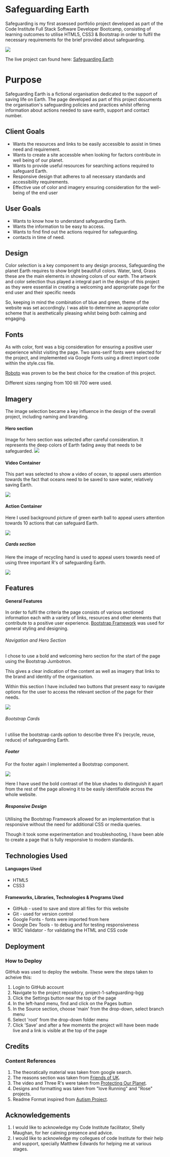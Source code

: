 # Safeguarding Earth
Safeguarding is my first assessed portfolio project developed as part of the Code Institute Full Stack Software Developer Bootcamp, consisting of learning outcomes to utilise HTML5, CSS3 & Bootstrap in order to fulfil the necessary requirements for the brief provided about safeguarding.

<img src="assets/images/main.png">


The live project can found here: <a href="https://madiha-babri.github.io/assignment/" rel="nofollow">Safeguarding Earth</a>
# Purpose 
Safeguarding Earth is a fictional organisation dedicated to the support of saving life on Earth. The page developed as part of this project documents the organisation's safeguarding policies and practices whilst offering information about actions needed to save earth, support and contact  number.

## Client Goals

+ Wants the resources and links to be easily accessible to assist in times need and requirement.
+ Wants to create a site accessble when looking for factors contribute in well being of our planet.
+ Wants to provide useful resources for searching actions required to safeguard Earth.
+ Responsive design that adheres to all necessary standards and accessibility requirements.
+ Effective use of color and imagery ensuring consideration for the well-being of the end user

## User Goals
+ Wants to know how to understand safeguarding Earth.
+ Wants the information to be easy to access.
+ Wants to find find out the actions required for safeguarding.
+ contacts in time of need.

## Design

Color selection is a key component to any design process, Safeguarding the planet Earth requires to show bright beautifull colors. Water, land, Grass these are the main elements in showing colors of our earth. The artwork and color selection thus played a integral part in the design of this project as they were essential in creating a welcoming and appropriate page for the end user and their specific needs

So, keeping in mind the combination of blue and green, theme of the website was set accordingly. I was able to determine an appropriate color scheme that is aesthetically pleasing whilst being both calming and engaging.

## Fonts

As with color, font was a big consideration for ensuring a positive user experience whilst visiting the page.
Two sans-serif fonts were selected for the project, and implemented via Google Fonts using a direct import code within the style.css file.

<a href="https://fonts.google.com/specimen/Roboto" rel="nofollow">Roboto</a> was proven to be the best choice for the creation of this project.

Different sizes ranging from 100 till 700 were used.
## Imagery
The image selection became a key influence in the design of the overall project, including naming and branding.
#### Hero section
Image for hero section was selected after careful consideration. It represents the deep colors of Earth fading away that needs to be safeguarded.
<img src="assets/images/hero.png">

#### Video Container
This part was selected to show a video of ocean, to appeal users attention towards the fact that oceans need to be saved to save water, relatively saving Earth.

<img src="assets/images/video.png">

#### Action Container
Here I used background picture of green earth ball to appeal users attention towards 10 actions that can safeguard Earth.

<img src="assets/images/reasons.png">

##### Cards section
Here the image of recycling hand is used to appeal users towards need of using three important R's of safeguarding Earth.

<img src="assets/images/R.png">

## Features
#### General Features
In order to fulfil the criteria the page consists of various sectioned information each with a variety of links, resources and other elements that contribute to a positive user experience.
<a href="https://getbootstrap.com/docs/5.3/getting-started/introduction/">Bootstrap Framework</a> was used for general styling and designing. 

 ###### Navigation and Hero Section
 I chose to use a bold and welcoming hero section for the start of the page using the Bootstrap Jumbotron.

This gives a clear indication of the content as well as imagery that links to the brand and identity of the organisation.

Within this section I have included two buttons that present easy to navigate options for the user to access the relevant section of the page for their needs.

<img src="assets/images/navbar.png">

###### Bootstrap Cards
I utilise the bootstrap cards option to describe three R's (recycle, reuse, reduce) of safeguarding Earth.

##### Footer
For the footer again I implemented a Bootstrap component.

<img src="assets/images/footer.png">

Here I have used the bold contrast of the blue shades to distinguish it apart from the rest of the page allowing it to be easily identifiable across the whole website.

##### Responsive Design
Utilising the Bootstrap Framework allowed for an implementation that is responsive without the need for additional CSS or media queries.

Though it took some experimentation and troubleshooting, I have been able to create a page that is fully responsive to modern standards.

## Technologies Used
#### Languages Used
+ HTML5
+ CSS3
#### Frameworks, Libraries, Technologies & Programs Used
+ GitHub - used to save and store all files for this website
+ Git - used for version control
+ Google Fonts - fonts were imported from here
+ Google Dev Tools - to debug and for testing responsiveness
+ W3C Validator - for validating the HTML and CSS code
## Deployment
### How to Deploy
GitHub was used to deploy the website. These were the steps taken to acheive this:

1. Login to GitHub account
2. Navigate to the project repository, project-1-safeguarding-bgg
3. Click the Settings button near the top of the page
4. In the left-hand menu, find and click on the Pages button
5. In the Source section, choose 'main' from the drop-down, select branch menu
6. Select 'root' from the drop-down folder menu
7. Click 'Save' and after a few moments the project will have been made live and a link is visible at the top of the page

## Credits
### Content References
1. The theoratically material was taken from google search.
2. The reasons section was taken from <a href="https://friendsoftheearth.uk/">Friends of UK</a>.
3. The video and Three R's were taken from <a href="https://oceanservice.noaa.gov/ocean/earthday.html">Protecting Our Planet</a>.
4. Designs and formatting was taken from "love Running" and "Rose" projects.
5. Readme Format inspired from <a href="https://github.com/TheRickyroy/astronauts-for-autism/blob/main/README.md#ux-design">Autism Project</a>.


## Acknowledgements
1. I  would like to acknowledge my Code Institute facilitator, Shelly Maughan, for her calming presence and advice.
2.   I  would like to acknowledge my collegues of code Institute for their help and support, specially Matthew Edwards for helping me at various stages.
